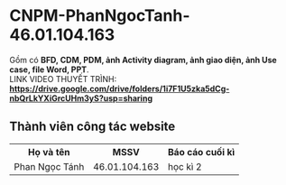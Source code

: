 # CNPM-PhanNgocTanh-46.01.104.163
Gồm có **BFD, CDM, PDM, ảnh Activity diagram, ảnh giao diện, ảnh Use case, file Word, PPT**.
</br>
LINK VIDEO THUYẾT TRÌNH: 
**https://drive.google.com/drive/folders/1i7F1U5zka5dCg-nbQrLkYXiGrcUHm3yS?usp=sharing**
<h2>Thành viên công tác website</h2>

<table style="width:100%">
  <tr>
    <th>Họ và tên</th>
    <th>MSSV</th>
    <th>Báo cáo cuối kì</th>
  </tr>
  <tr>
    <td>Phan Ngọc Tánh</td>
    <td>46.01.104.163</td>
    <td>học kì 2</td>
  </tr>
</table>
</body>
</html>

